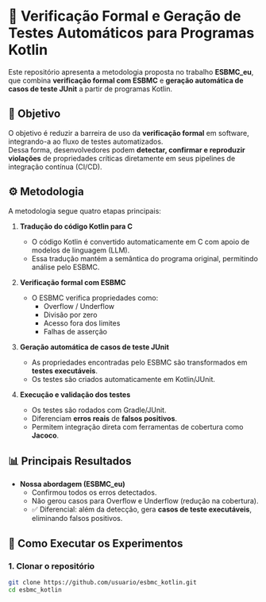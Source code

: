 # 🔎 Verificação Formal e Geração de Testes Automáticos para Programas Kotlin

Este repositório apresenta a metodologia proposta no trabalho **ESBMC_eu**, que combina **verificação formal com ESBMC** e **geração automática de casos de teste JUnit** a partir de programas Kotlin.


## 📌 Objetivo
O objetivo é reduzir a barreira de uso da **verificação formal** em software, integrando-a ao fluxo de testes automatizados.  
Dessa forma, desenvolvedores podem **detectar, confirmar e reproduzir violações** de propriedades críticas diretamente em seus pipelines de integração contínua (CI/CD).


## ⚙️ Metodologia

A metodologia segue quatro etapas principais:

1. **Tradução do código Kotlin para C**  
   - O código Kotlin é convertido automaticamente em C com apoio de modelos de linguagem (LLM).  
   - Essa tradução mantém a semântica do programa original, permitindo análise pelo ESBMC.

2. **Verificação formal com ESBMC**  
   - O ESBMC verifica propriedades como:  
     - Overflow / Underflow  
     - Divisão por zero  
     - Acesso fora dos limites  
     - Falhas de asserção  

3. **Geração automática de casos de teste JUnit**  
   - As propriedades encontradas  pelo ESBMC são transformados em **testes executáveis**.  
   - Os testes são criados automaticamente em Kotlin/JUnit.

4. **Execução e validação dos testes**  
   - Os testes são rodados com Gradle/JUnit.  
   - Diferenciam **erros reais** de **falsos positivos**.  
   - Permitem integração direta com ferramentas de cobertura como **Jacoco**.


## 📊 Principais Resultados

- **Nossa abordagem (ESBMC_eu)**  
  - Confirmou todos os erros detectados.  
  - Não gerou casos para Overflow e Underflow (redução na cobertura).  
  - ✅ Diferencial: além da detecção, gera **casos de teste executáveis**, eliminando falsos positivos.  


## 🚀 Como Executar os Experimentos

### 1. Clonar o repositório
```bash
git clone https://github.com/usuario/esbmc_kotlin.git
cd esbmc_kotlin
